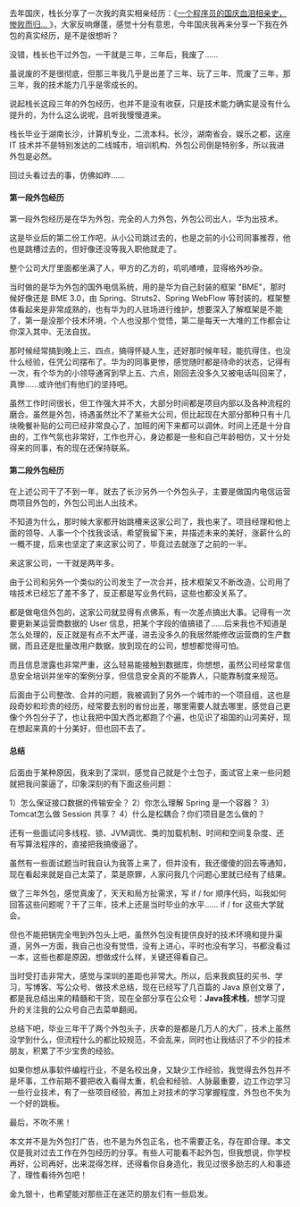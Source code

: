 去年国庆，栈长分享了一次我的真实相亲经历：《[一个程序员的国庆血泪相亲史，惨败而归…
](https://mp.weixin.qq.com/s/6mozIg_mi4yIU02jg61CSQ)》，大家反响爆蓬，感觉十分有意思，今年国庆我再来分享一下我在外包的真实经历，是不是很想听？

没错，栈长也干过外包，一干就是三年，三年后，我废了……

虽说废的不是很彻底，但那三年我几乎是出差了三年、玩了三年、荒废了三年，那三年，我的技术能力几乎是零成长的。

说起栈长这段三年的外包经历，也并不是没有收获，只是技术能力确实是没有什么提升的，为什么这么说呢，且听我慢慢道来。

栈长毕业于湖南长沙，计算机专业，二流本科。长沙，湖南省会，娱乐之都，这座 IT 技术并不是特别发达的二线城市，培训机构、外包公司倒是特别多，所以我进外包是必然。

回过头看过去的事，仿佛如昨……

#### 第一段外包经历

第一段外包经历是在华为外包，完全的人力外包，外包公司出人，华为出技术。

这是毕业后的第二份工作吧，从小公司跳过去的，也是之前的小公司同事推荐，他也是跳槽过去的，但好像还没等我入职他就走了。

整个公司大厅里面都坐满了人，甲方的乙方的，叽叽喳喳，显得格外吵杂。

当时做的是华为外包的国外电信系统，用的是华为自己封装的框架 "BME"，那时候好像还是 BME 3.0，由 Spring、Struts2、Spring WebFlow 等封装的。框架整体看起来是非常成熟的，也有华为的人驻场进行维护，想要深入了解框架是不能了，第一是没那个技术环境，个人也没那个觉悟，第二是每天一大堆的工作都会让你深入其中、无法自拔。

那时候经常搞到晚上三、四点，搞得怀疑人生，还好那时候年轻，能抗得住，也没什么经验，任凭公司摆布了。华为的同事更惨，感觉随时都是待命的状态，记得有一次，有个华为的小领导通宵到早上五、六点，刚回去没多久又被电话叫回来了，真惨……或许他们有他们的坚持吧。

虽然工作时间很长，但工作强大并不大，大部分时间都是项目内部以及各种流程的磨合。虽然是外包，待遇虽然比不了某些大公司，但比起现在大部分那种只有十几块晚餐补贴的公司已经非常良心了，加班的闲下来都可以调休，时间上还是十分自由的，工作气氛也非常好，工作也开心，身边都是一些和自己年龄相仿，又十分处得来的同事，有的现在还保持联系。

#### 第二段外包经历

在上述公司干了不到一年，就去了长沙另外一个外包头子，主要是做国内电信运营商项目外包的，外包公司出人出技术。

不知道为什么，那时候大家都开始跳槽来这家公司了，我也来了。项目经理和他上面的领导、人事一个个找我谈话，希望我留下来，并描述未来的美好，涨薪什么的一概不提，后来也坚定了来这家公司了，毕竟过去就涨了之前的一半。

来这家公司，一干就是两年多。

由于公司和另外一个类似的公司发生了一次合并，技术框架又不断改造，公司用了啥技术已经忘了差不多了，反正都是写业务代码，这些也都没关系了。

都是做电信外包的，这家公司就显得有点佛系，有一次差点搞出大事。记得有一次要更新某运营商数据的 User 信息，把某个字段的值搞错了……后来我也不知道是怎么处理的，反正就是有点不太严谨，进去没多久的我居然能修改运营商的生产数据，而且还是批量改用户数据，放到现在的公司，想想都觉得可怕。

而且信息泄露也非常严重，这么轻易能接触到数据库，你想想，虽然公司经常拿信息安全培训并坐牢的案例分享，但信息安全真的不能靠人，只能靠制度来规范。

后面由于公司整改、合并的问题，我被调到了另外一个城市的一个项目组，这也是段奇妙和珍贵的经历，经常要去别的省份出差，哪里需要人就去哪里，感觉自己更像个外包分子了，也让我把中国大西北都跑了个遍，也见识了祖国的山河美好，现在想起来真的十分美好，但也回不去了。

#### 总结

后面由于某种原因，我来到了深圳，感觉自己就是个土包子，面试官上来一些问题就把我问蒙逼了，印象深刻的有下面这些问题：

1）怎么保证接口数据的传输安全？
2）你怎么理解 Spring 是一个容器？
3）Tomcat怎么做 Session 共享？
4）什么是松耦合？你们项目是怎么做的？

还有一些面试问多线程、锁、JVM调优、类的加载机制、时间和空间复杂度、还有写算法程序的，直接把我搞傻逼了。

虽然有一些面试题当时我自认为我答上来了，但并没有，我还傻傻的回去等通知，现在看起来就是自己太菜了，菜是原罪，人家问我几个问题心里就已经有了结果。

做了三年外包，感觉真废了，天天和局方扯需求，写 if / for 顺序代码，叫我如何回答这些问题呢？干了三年，技术上还是当时毕业的水平…… if / for 这些大学就会。

但也不能把锅完全甩到外包头上吧，虽然外包没有提供良好的技术环境和提升渠道，另外一方面，我自己也没有觉悟，没有上进心，平时也没有学习，书都没看过一本，这些也都是原因，想做成什么样，关键还得看自己。

当时受打击非常大，感觉与深圳的差距也非常大。所以，后来我疯狂的买书、学习，写博客、写公众号、做技术总结，现在已经写了几百篇的 Java 原创文章了，都是我总结出来的精髓和干货，现在全部分享在公众号：**Java技术栈**，想学习提升的关注我的公众号自己去菜单翻阅。

总结下吧，毕业三年干了两个外包头子，庆幸的是都是几万人的大厂，技术上虽然没学到什么，但流程什么的都比较规范，不会乱来，同时也让我结识了不少的技术朋友，积累了不少宝贵的经验。

如果你想从事软件编程行业，不是名校出身，又缺少工作经验，我觉得去外包并不是坏事，工作前期不要把收入看得太重，机会和经验、人脉最重要，边工作边学习一些行业技术，有了一些项目经验，再加上对技术的学习掌握程度，外包也不失为一个好的跳板。

最后，不吹不黑！

本文并不是为外包打广告，也不是为外包正名，也不需要正名，存在即合理。本文仅是我对过去工作在外包经历的分享。有些人可能看不起外包，但我想说，你学校再好，公司再好，出来混得怎样，还得看你自身造化，我见过很多励志的人和事迹了，理性看待外包吧！

金九银十，也希望能对那些正在迷茫的朋友们有一些启发。

